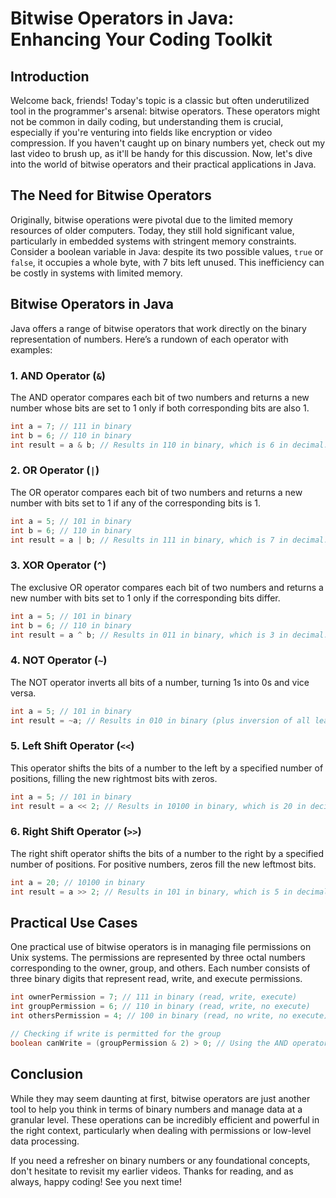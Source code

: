 
# Bitwise Operators in Java: Enhancing Your Coding Toolkit

## Introduction

Welcome back, friends! Today's topic is a classic but often underutilized tool in the programmer's arsenal: bitwise operators. These operators might not be common in daily coding, but understanding them is crucial, especially if you're venturing into fields like encryption or video compression. If you haven't caught up on binary numbers yet, check out my last video to brush up, as it'll be handy for this discussion. Now, let's dive into the world of bitwise operators and their practical applications in Java.

## The Need for Bitwise Operators

Originally, bitwise operations were pivotal due to the limited memory resources of older computers. Today, they still hold significant value, particularly in embedded systems with stringent memory constraints. Consider a boolean variable in Java: despite its two possible values, `true` or `false`, it occupies a whole byte, with 7 bits left unused. This inefficiency can be costly in systems with limited memory.

## Bitwise Operators in Java

Java offers a range of bitwise operators that work directly on the binary representation of numbers. Here’s a rundown of each operator with examples:

### 1. AND Operator (`&`)

The AND operator compares each bit of two numbers and returns a new number whose bits are set to 1 only if both corresponding bits are also 1.

```java
int a = 7; // 111 in binary
int b = 6; // 110 in binary
int result = a & b; // Results in 110 in binary, which is 6 in decimal.
```

### 2. OR Operator (`|`)

The OR operator compares each bit of two numbers and returns a new number with bits set to 1 if any of the corresponding bits is 1.

```java
int a = 5; // 101 in binary
int b = 6; // 110 in binary
int result = a | b; // Results in 111 in binary, which is 7 in decimal.
```

### 3. XOR Operator (`^`)

The exclusive OR operator compares each bit of two numbers and returns a new number with bits set to 1 only if the corresponding bits differ.

```java
int a = 5; // 101 in binary
int b = 6; // 110 in binary
int result = a ^ b; // Results in 011 in binary, which is 3 in decimal.
```

### 4. NOT Operator (`~`)

The NOT operator inverts all bits of a number, turning 1s into 0s and vice versa.

```java
int a = 5; // 101 in binary
int result = ~a; // Results in 010 in binary (plus inversion of all leading zeros)
```

### 5. Left Shift Operator (`<<`)

This operator shifts the bits of a number to the left by a specified number of positions, filling the new rightmost bits with zeros.

```java
int a = 5; // 101 in binary
int result = a << 2; // Results in 10100 in binary, which is 20 in decimal.
```

### 6. Right Shift Operator (`>>`)

The right shift operator shifts the bits of a number to the right by a specified number of positions. For positive numbers, zeros fill the new leftmost bits.

```java
int a = 20; // 10100 in binary
int result = a >> 2; // Results in 101 in binary, which is 5 in decimal.
```

## Practical Use Cases

One practical use of bitwise operators is in managing file permissions on Unix systems. The permissions are represented by three octal numbers corresponding to the owner, group, and others. Each number consists of three binary digits that represent read, write, and execute permissions.

```java
int ownerPermission = 7; // 111 in binary (read, write, execute)
int groupPermission = 6; // 110 in binary (read, write, no execute)
int othersPermission = 4; // 100 in binary (read, no write, no execute)

// Checking if write is permitted for the group
boolean canWrite = (groupPermission & 2) > 0; // Using the AND operator
```

## Conclusion

While they may seem daunting at first, bitwise operators are just another tool to help you think in terms of binary numbers and manage data at a granular level. These operations can be incredibly efficient and powerful in the right context, particularly when dealing with permissions or low-level data processing.

If you need a refresher on binary numbers or any foundational concepts, don't hesitate to revisit my earlier videos. Thanks for reading, and as always, happy coding! See you next time!
